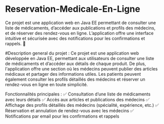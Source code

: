 # Reservation-Medicale-En-Ligne
Ce projet est une application web en Java EE permettant de consulter une liste de médicaments, d’accéder aux publications et profils des médecins, et de réserver des rendez-vous en ligne. L’application offre une interface intuitive et sécurisée avec des notifications pour les confirmations et rappels. 🚀



#Description general du projet :
Ce projet est une application web développée en Java EE, permettant aux utilisateurs de consulter une liste de médicaments et d’accéder aux détails de chaque produit. De plus, l'application offre une section où les médecins peuvent publier des articles médicaux et partager des informations utiles. Les patients peuvent également consulter les profils détaillés des médecins et réserver un rendez-vous en ligne en toute simplicité.

Fonctionnalités principales :
✅ Consultation d’une liste de médicaments avec leurs détails
✅ Accès aux articles et publications des médecins
✅ Affichage des profils détaillés des médecins (spécialité, expérience, etc.)
✅ Réservation et annulation de rendez-vous avec les médecins
✅ Notifications par email pour les confirmations et rappels
